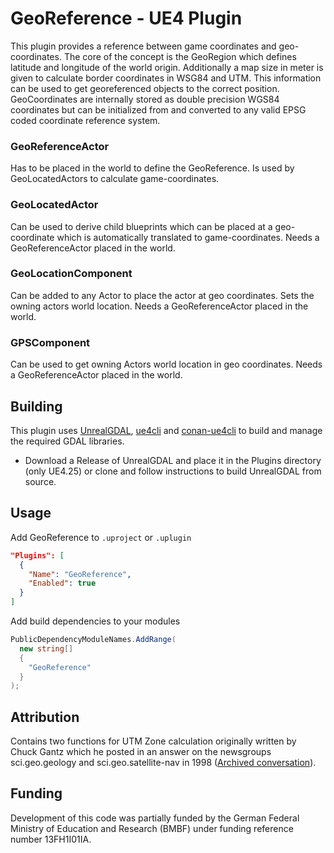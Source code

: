 GeoReference - UE4 Plugin
===========================

This plugin provides a reference between game coordinates and geo-coordinates. The core of the concept is the GeoRegion which defines latitude and longitude of the world origin. Additionally a map size in meter is given to calculate border coordinates in WSG84 and UTM. This information can be used to get georeferenced objects to the correct position. GeoCoordinates are internally stored as double precision WGS84 coordinates but can be initialized from and converted to any valid EPSG coded coordinate reference system.

### GeoReferenceActor
Has to be placed in the world to define the GeoReference. Is used by GeoLocatedActors to calculate game-coordinates.

### GeoLocatedActor
Can be used to derive child blueprints which can be placed at a geo-coordinate which is automatically translated to game-coordinates. Needs a GeoReferenceActor placed in the world.

### GeoLocationComponent
Can be added to any Actor to place the actor at geo coordinates. Sets the owning actors world location. Needs a GeoReferenceActor placed in the world.

### GPSComponent
Can be used to get owning Actors world location in geo coordinates. Needs a GeoReferenceActor placed in the world.

## Building

This plugin uses [UnrealGDAL](https://github.com/TensorWorks/UnrealGDAL), [ue4cli](https://github.com/adamrehn/ue4cli) and [conan-ue4cli](https://github.com/adamrehn/conan-ue4cli) to build and manage the required GDAL libraries.

* Download a Release of UnrealGDAL and place it in the Plugins directory (only UE4.25) or clone and follow instructions to build UnrealGDAL from source.

## Usage

Add GeoReference to `.uproject` or `.uplugin`

```json
"Plugins": [
  {
    "Name": "GeoReference",
    "Enabled": true
  }
]
```

Add build dependencies to your modules

```csharp
PublicDependencyModuleNames.AddRange(
  new string[]
  {
    "GeoReference"
  }
);
```

## Attribution
Contains two functions for UTM Zone calculation originally written by Chuck Gantz which he posted in an answer on the newsgroups sci.geo.geology and sci.geo.satellite-nav in 1998 ([Archived conversation](http://www.gpsy.com/gpsinfo/geotoutm/)).

## Funding
Development of this code was partially funded by the German Federal Ministry of Education and Research (BMBF) under funding reference number 13FH1I01IA.
